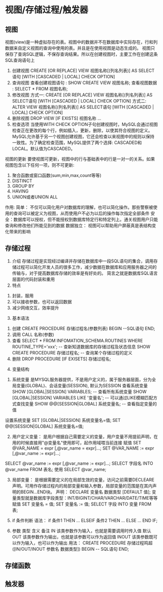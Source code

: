 # 视图/存储过程/触发器
## 视图
视图(view)是一种虚拟存在的表。视图中的数据并不在数据库中实际存在，行和列数据来自定义视图的查询中使用的表。并且是在使用视图是动态生成的。
视图只保存了查询SQL逻辑，不保存查询结果。所以在创建视图时，主要工作在创建这条SQL查询语句上
1. 创建视图
CREATE [OR REPLACE] VIEW 视图名称[(列名列表)] AS SELECT语句 [WITH [CASCADED | LOCAL] CHECK OPTION]
2. 查询视图
查看创建视图语句 : SHOW CREATE VIEW 视图名称;
查看视图数据 : SELECT * FROM 视图名称;
3. 修改视图
方式一: CREATE [OR REPLACE] VIEW 视图名称[(列名列表)] AS SELECT语句 [WITH [CASCADED | LOCAL] CHECK OPTION]
方式二: ALTER VIEW 视图名称[(列名列表)] AS SELECT语句 [WITH [CASCADED | LOCAL] CHECK OPTION]
4. 删除视图
DROP VIEW [IF EXISTS] 视图名称 ...
5. 检查选项
当使用WITH CHECK OPTION子句创建视图时，MySQL会通过视图检查正在更改的每个行，例如插入，更新，删除，以使其符合视图的定义。MySQL允许基于另一个视图创建视图，它还会检查以来视图中的规则以保持一致性。为了确定检查范围，MySQL提供了两个选择: CASCADED和LOCAL。默认值为CASCADED。

视图的更新
要使视图可更新，视图中的行与基础表中的行是一对一的关系。如果视图包含以下任何一项，则不可更新:
1. 聚合函数或窗口函数(sum,min,max,count等等)
2. DISTINCT
3. GROUP BY
4. HAVING
5. UNION或者UNION ALL

作用:
简单： 不仅可以简化用户对数据库的理解，也可以简化操作。那些警察被使用的查询可以被定义为视图，从而使用户不必为以后的操作每次指定全部条件
安全：数据库可以授权，但不能授权到数据库特定行和特定列上。通关视图用户只能查询和修改他们所能见到的数据
数据独立： 视图可以帮助用户屏蔽真是表结构变化带来的影响

## 存储过程
1. 介绍
存储过程是实现经过编译并存储在数据库中一段SQL语句的集合，调用存储过程可以简化开发人员的很多工作，减少数据在数据库和应用服务器之间的传输与，对于提高数据库存储的效率是有好处的。
简言之就是数据库SQL语言层面的代码封装和重用
2. 特点
1) 封装，服用
2) 可以接收参数，也可以返回数据
3) 减少网络交互，效率提升

3. 基本语法
1) 创建
CREATE PROCEDURE 存储过程名(参数列表)
BEGIN
    --SQL语句
END;
2) 调用
CALL 名称(参数)
3) 查看
SELECT * FROM INFOMATION_SCHEMA.ROUTINES WHERE ROUTINE_TYPE='xxx'; -- 查新知道数据库的存储过程及状态信息
SHOW CREATE PROCEDURE 存储过程名; -- 查询某个存储过程的定义
4) 删除
DROP PROCEDURE [IF EXISETS] 存储过程名;

<!-- 注：在命令行中，执行创建存储过程的SQL时，需要通过关键字delimiter来分隔存储过程体的结束 -->
4. 变量结构
1) 系统变量 是MYSQL服务器提供，不是用户定义的，属于服务器层面，分为全局变量(GLOBAL)、会话变量(SESSION), 默认为SESSION
查看系统变量
SHOW [GLOBAL|SESSION] VARIABLES; -- 查看所有系统变量
SHOW [GLOBAL|SESSION] VARIABLES LIKE '变量名'; -- 可以通过LIKE模糊匹配方式查找变量
SHOW @@[SESSION|GLOBAL] 系统变量名; -- 查看指定变量的值

设置系统变量
SET [GLOBAL|SESSION] 系统变量名=值;
SET @@[SESSION|GLOBAL] 系统变量名=值;

2) 用户定义变量： 是用户根据自己需要定义的变量，用户变量不用提前声明，在用的时候直接用"@变量名"使用即可，起作用域喂当前连接
赋值
SET @VAR_NAME = expr [,@var_name = expr]...;
SET @VAR_NAME := expr [,@var_name := expr]...;

SELECT @var_name := expr [,@var_name := expr]...;
SELECT 字段名 INTO @var_name FROM 表名;
使用
SELECT @var_name;

3) 局部变量： 是根据需要定义的在局部生效的变量，访问之前需要DECLEARE声明。可用作存储过程内的局部变量和输入参数，局部变量的范围是在其内声明的BEGIN...END块。
声明：
DECLARE 变量名 数据类型 [DEFAULT 值];
变量类型就是数据库字段类型：INT/BIGINT/CHAR/VARCHAR/DATE/TIME等等
赋值
SET 变量名 = 值;
SET 变量名 := 值;
SELECT 字段 INTO 变量 FROM 表;

5. if 条件判断
语法：
if 条件1 THEN
...
ELSEIF 条件2 THEN
...
ELSE
...
END IF;

6. 参数
类型        含义                                        备注
IN          该类参数作为输入，也就是需要调用时传入值        默认
OUT         该类参数作为输出，也就是该参数可以作为返回值
INOUT       该类参数既可以作为输入，也可以作为输出
用法：
CREATE PROCEDURE 存储过程鸣超([IN/OUT/INOUT 参数名 数据类型])
BEGIN
    -- SQL语句
END;

## 存储函数
## 触发器